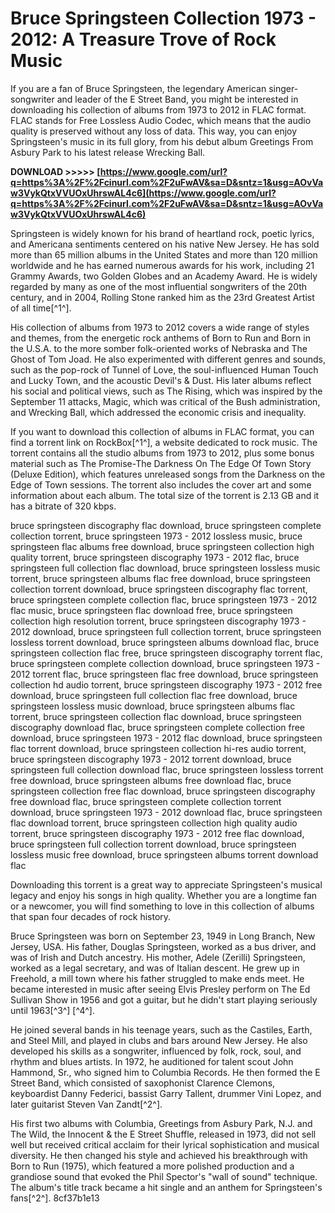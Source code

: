 # Bruce Springsteen Collection 1973 - 2012: A Treasure Trove of Rock Music
 
If you are a fan of Bruce Springsteen, the legendary American singer-songwriter and leader of the E Street Band, you might be interested in downloading his collection of albums from 1973 to 2012 in FLAC format. FLAC stands for Free Lossless Audio Codec, which means that the audio quality is preserved without any loss of data. This way, you can enjoy Springsteen's music in its full glory, from his debut album Greetings From Asbury Park to his latest release Wrecking Ball.
 
**DOWNLOAD >>>>> [https://www.google.com/url?q=https%3A%2F%2Fcinurl.com%2F2uFwAV&sa=D&sntz=1&usg=AOvVaw3VykQtxVVUOxUhrswAL4c6](https://www.google.com/url?q=https%3A%2F%2Fcinurl.com%2F2uFwAV&sa=D&sntz=1&usg=AOvVaw3VykQtxVVUOxUhrswAL4c6)**


 
Springsteen is widely known for his brand of heartland rock, poetic lyrics, and Americana sentiments centered on his native New Jersey. He has sold more than 65 million albums in the United States and more than 120 million worldwide and he has earned numerous awards for his work, including 21 Grammy Awards, two Golden Globes and an Academy Award. He is widely regarded by many as one of the most influential songwriters of the 20th century, and in 2004, Rolling Stone ranked him as the 23rd Greatest Artist of all time[^1^].
 
His collection of albums from 1973 to 2012 covers a wide range of styles and themes, from the energetic rock anthems of Born to Run and Born in the U.S.A. to the more somber folk-oriented works of Nebraska and The Ghost of Tom Joad. He also experimented with different genres and sounds, such as the pop-rock of Tunnel of Love, the soul-influenced Human Touch and Lucky Town, and the acoustic Devil's & Dust. His later albums reflect his social and political views, such as The Rising, which was inspired by the September 11 attacks, Magic, which was critical of the Bush administration, and Wrecking Ball, which addressed the economic crisis and inequality.
 
If you want to download this collection of albums in FLAC format, you can find a torrent link on RockBox[^1^], a website dedicated to rock music. The torrent contains all the studio albums from 1973 to 2012, plus some bonus material such as The Promise-The Darkness On The Edge Of Town Story (Deluxe Edition), which features unreleased songs from the Darkness on the Edge of Town sessions. The torrent also includes the cover art and some information about each album. The total size of the torrent is 2.13 GB and it has a bitrate of 320 kbps.
 
bruce springsteen discography flac download,  bruce springsteen complete collection torrent,  bruce springsteen 1973 - 2012 lossless music,  bruce springsteen flac albums free download,  bruce springsteen collection high quality torrent,  bruce springsteen discography 1973 - 2012 flac,  bruce springsteen full collection flac download,  bruce springsteen lossless music torrent,  bruce springsteen albums flac free download,  bruce springsteen collection torrent download,  bruce springsteen discography flac torrent,  bruce springsteen complete collection flac,  bruce springsteen 1973 - 2012 flac music,  bruce springsteen flac download free,  bruce springsteen collection high resolution torrent,  bruce springsteen discography 1973 - 2012 download,  bruce springsteen full collection torrent,  bruce springsteen lossless torrent download,  bruce springsteen albums download flac,  bruce springsteen collection flac free,  bruce springsteen discography torrent flac,  bruce springsteen complete collection download,  bruce springsteen 1973 - 2012 torrent flac,  bruce springsteen flac free download,  bruce springsteen collection hd audio torrent,  bruce springsteen discography 1973 - 2012 free download,  bruce springsteen full collection flac free download,  bruce springsteen lossless music download,  bruce springsteen albums flac torrent,  bruce springsteen collection flac download,  bruce springsteen discography download flac,  bruce springsteen complete collection free download,  bruce springsteen 1973 - 2012 flac download,  bruce springsteen flac torrent download,  bruce springsteen collection hi-res audio torrent,  bruce springsteen discography 1973 - 2012 torrent download,  bruce springsteen full collection download flac,  bruce springsteen lossless torrent free download,  bruce springsteen albums free download flac,  bruce springsteen collection free flac download,  bruce springsteen discography free download flac,  bruce springsteen complete collection torrent download,  bruce springsteen 1973 - 2012 download flac,  bruce springsteen flac download torrent,  bruce springsteen collection high quality audio torrent,  bruce springsteen discography 1973 - 2012 free flac download,  bruce springsteen full collection torrent download,  bruce springsteen lossless music free download,  bruce springsteen albums torrent download flac
 
Downloading this torrent is a great way to appreciate Springsteen's musical legacy and enjoy his songs in high quality. Whether you are a longtime fan or a newcomer, you will find something to love in this collection of albums that span four decades of rock history.
  
Bruce Springsteen was born on September 23, 1949 in Long Branch, New Jersey, USA. His father, Douglas Springsteen, worked as a bus driver, and was of Irish and Dutch ancestry. His mother, Adele (Zerilli) Springsteen, worked as a legal secretary, and was of Italian descent. He grew up in Freehold, a mill town where his father struggled to make ends meet. He became interested in music after seeing Elvis Presley perform on The Ed Sullivan Show in 1956 and got a guitar, but he didn't start playing seriously until 1963[^3^] [^4^].
 
He joined several bands in his teenage years, such as the Castiles, Earth, and Steel Mill, and played in clubs and bars around New Jersey. He also developed his skills as a songwriter, influenced by folk, rock, soul, and rhythm and blues artists. In 1972, he auditioned for talent scout John Hammond, Sr., who signed him to Columbia Records. He then formed the E Street Band, which consisted of saxophonist Clarence Clemons, keyboardist Danny Federici, bassist Garry Tallent, drummer Vini Lopez, and later guitarist Steven Van Zandt[^2^].
 
His first two albums with Columbia, Greetings from Asbury Park, N.J. and The Wild, the Innocent & the E Street Shuffle, released in 1973, did not sell well but received critical acclaim for their lyrical sophistication and musical diversity. He then changed his style and achieved his breakthrough with Born to Run (1975), which featured a more polished production and a grandiose sound that evoked the Phil Spector's \"wall of sound\" technique. The album's title track became a hit single and an anthem for Springsteen's fans[^2^].
 8cf37b1e13
 
